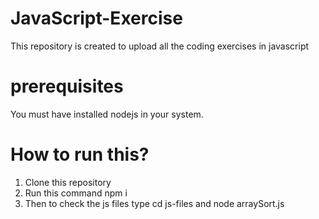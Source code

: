 # JavaScript-Exercise

This repository is created to upload all the coding exercises in javascript

# prerequisites

You must have installed nodejs in your system.

# How to run this?

1. Clone this repository
2. Run this command npm i
3. Then to check the js files type cd js-files and node arraySort.js